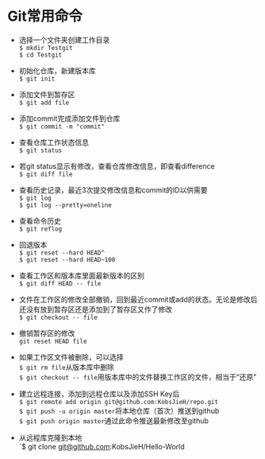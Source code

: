 Git常用命令
=============

* 选择一个文件夹创建工作目录  
`$ mkdir Testgit`  
`$ cd Testgit`  

* 初始化仓库，新建版本库  
`$ git init`  

* 添加文件到暂存区  
`$ git add file`  

* 添加commit完成添加文件到仓库  
`$ git commit -m "commit"`  

* 查看仓库工作状态信息  
`$ git status`  

* 若git status显示有修改，查看仓库修改信息，即查看difference  
`$ git diff file`  

* 查看历史记录，最近3次提交修改信息和commit的ID以供需要  
`$ git log`  
`$ git log --pretty=oneline`  

* 查看命令历史  
`$ git reflog`  

* 回退版本  
`$ git reset --hard HEAD^`  
`$ git reset --hard HEAD~100`  

* 查看工作区和版本库里面最新版本的区别  
`$ git diff HEAD -- file`  

* 文件在工作区的修改全部撤销，回到最近commit或add的状态。无论是修改后还没有放到暂存区还是添加到了暂存区又作了修改  
`$ git checkout -- file`  

* 撤销暂存区的修改  
`git reset HEAD file`  

* 如果工作区文件被删除，可以选择  
`$ git rm file`从版本库中删除  
`$ git checkout -- file`用版本库中的文件替换工作区的文件，相当于“还原”  

* 建立远程连接，添加到远程仓库以及添加SSH Key后  
`$ git remote add origin git@github.com:KobsJieH/repo.git`  
`$ git push -u origin master`将本地仓库（首次）推送到github  
`$ git push origin master`通过此命令推送最新修改至github  

* 从远程库克隆到本地  
`$ git clone git@github.com:KobsJieH/Hello-World
